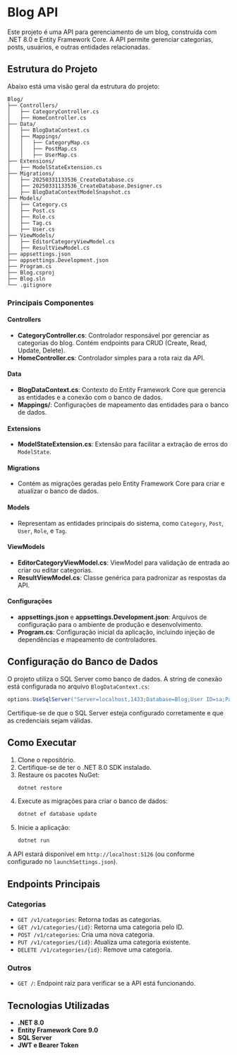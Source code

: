 # Blog API

Este projeto é uma API para gerenciamento de um blog, construída com .NET 8.0 e Entity Framework Core. A API permite gerenciar categorias, posts, usuários, e outras entidades relacionadas.

## Estrutura do Projeto

Abaixo está uma visão geral da estrutura do projeto:

```
Blog/
├── Controllers/
│   ├── CategoryController.cs
│   ├── HomeController.cs
├── Data/
│   ├── BlogDataContext.cs
│   ├── Mappings/
│   │   ├── CategoryMap.cs
│   │   ├── PostMap.cs
│   │   ├── UserMap.cs
├── Extensions/
│   ├── ModelStateExtension.cs
├── Migrations/
│   ├── 20250331133536_CreateDatabase.cs
│   ├── 20250331133536_CreateDatabase.Designer.cs
│   ├── BlogDataContextModelSnapshot.cs
├── Models/
│   ├── Category.cs
│   ├── Post.cs
│   ├── Role.cs
│   ├── Tag.cs
│   ├── User.cs
├── ViewModels/
│   ├── EditorCategoryViewModel.cs
│   ├── ResultViewModel.cs
├── appsettings.json
├── appsettings.Development.json
├── Program.cs
├── Blog.csproj
├── Blog.sln
└── .gitignore
```

### Principais Componentes

#### **Controllers**
- **CategoryController.cs**: Controlador responsável por gerenciar as categorias do blog. Contém endpoints para CRUD (Create, Read, Update, Delete).
- **HomeController.cs**: Controlador simples para a rota raiz da API.

#### **Data**
- **BlogDataContext.cs**: Contexto do Entity Framework Core que gerencia as entidades e a conexão com o banco de dados.
- **Mappings/**: Configurações de mapeamento das entidades para o banco de dados.

#### **Extensions**
- **ModelStateExtension.cs**: Extensão para facilitar a extração de erros do `ModelState`.

#### **Migrations**
- Contém as migrações geradas pelo Entity Framework Core para criar e atualizar o banco de dados.

#### **Models**
- Representam as entidades principais do sistema, como `Category`, `Post`, `User`, `Role`, e `Tag`.

#### **ViewModels**
- **EditorCategoryViewModel.cs**: ViewModel para validação de entrada ao criar ou editar categorias.
- **ResultViewModel.cs**: Classe genérica para padronizar as respostas da API.

#### **Configurações**
- **appsettings.json** e **appsettings.Development.json**: Arquivos de configuração para o ambiente de produção e desenvolvimento.
- **Program.cs**: Configuração inicial da aplicação, incluindo injeção de dependências e mapeamento de controladores.

## Configuração do Banco de Dados

O projeto utiliza o SQL Server como banco de dados. A string de conexão está configurada no arquivo `BlogDataContext.cs`:

```csharp
options.UseSqlServer("Server=localhost,1433;Database=Blog;User ID=sa;Password=1q2w3e4r@#$;TrustServerCertificate=True");
```

Certifique-se de que o SQL Server esteja configurado corretamente e que as credenciais sejam válidas.

## Como Executar

1. Clone o repositório.
2. Certifique-se de ter o .NET 8.0 SDK instalado.
3. Restaure os pacotes NuGet:
   ```bash
   dotnet restore
   ```
4. Execute as migrações para criar o banco de dados:
   ```bash
   dotnet ef database update
   ```
5. Inicie a aplicação:
   ```bash
   dotnet run
   ```

A API estará disponível em `http://localhost:5126` (ou conforme configurado no `launchSettings.json`).

## Endpoints Principais

### Categorias
- `GET /v1/categories`: Retorna todas as categorias.
- `GET /v1/categories/{id}`: Retorna uma categoria pelo ID.
- `POST /v1/categories`: Cria uma nova categoria.
- `PUT /v1/categories/{id}`: Atualiza uma categoria existente.
- `DELETE /v1/categories/{id}`: Remove uma categoria.

### Outros
- `GET /`: Endpoint raiz para verificar se a API está funcionando.

## Tecnologias Utilizadas

- **.NET 8.0**
- **Entity Framework Core 9.0**
- **SQL Server**
- **JWT e Bearer Token**

